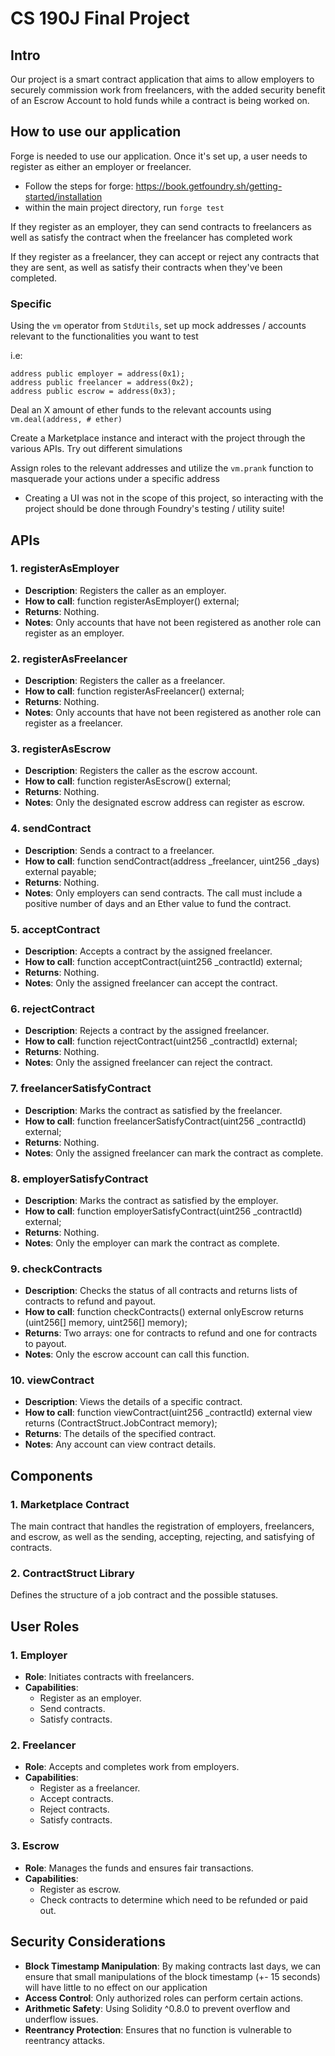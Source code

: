 # CS 190J Final Project

## Intro

Our project is a smart contract application that aims to allow employers to securely commission work from freelancers, with the added security benefit of an Escrow Account to hold funds while a contract is being worked on.

## How to use our application

Forge is needed to use our application. Once it's set up, a user needs to register as either an employer or freelancer.
- Follow the steps for forge: https://book.getfoundry.sh/getting-started/installation
- within the main project directory, run `forge test`

If they register as an employer, they can send contracts to freelancers as well as satisfy the contract when the freelancer has completed work

If they register as a freelancer, they can accept or reject any contracts that they are sent, as well as satisfy their contracts when they've been completed.

### Specific
Using the `vm` operator from `StdUtils`, set up mock addresses / accounts relevant to the functionalities you want to test

i.e:
```
address public employer = address(0x1);
address public freelancer = address(0x2);
address public escrow = address(0x3);
```

Deal an X amount of ether funds to the relevant accounts using `vm.deal(address, # ether)` 

Create a Marketplace instance and interact with the project through the various APIs. Try out different simulations 

Assign roles to the relevant addresses and utilize the `vm.prank` function to masquerade your actions under a specific address
- Creating a UI was not in the scope of this project, so interacting with the project should be done through Foundry's testing / utility suite!

## APIs

### 1. registerAsEmployer
- **Description**: Registers the caller as an employer.
- **How to call**: function registerAsEmployer() external;
- **Returns**: Nothing.
- **Notes**: Only accounts that have not been registered as another role can register as an employer.

### 2. registerAsFreelancer
- **Description**: Registers the caller as a freelancer.
- **How to call**: function registerAsFreelancer() external;
- **Returns**: Nothing.
- **Notes**: Only accounts that have not been registered as another role can register as a freelancer.

### 3. registerAsEscrow
- **Description**: Registers the caller as the escrow account.
- **How to call**: function registerAsEscrow() external;
- **Returns**: Nothing.
- **Notes**: Only the designated escrow address can register as escrow.

### 4. sendContract
- **Description**: Sends a contract to a freelancer.
- **How to call**: function sendContract(address _freelancer, uint256 _days) external payable;
- **Returns**: Nothing.
- **Notes**: Only employers can send contracts. The call must include a positive number of days and an Ether value to fund the contract.

### 5. acceptContract
- **Description**: Accepts a contract by the assigned freelancer.
- **How to call**: function acceptContract(uint256 _contractId) external;
- **Returns**: Nothing.
- **Notes**: Only the assigned freelancer can accept the contract.

### 6. rejectContract
- **Description**: Rejects a contract by the assigned freelancer.
- **How to call**: function rejectContract(uint256 _contractId) external;
- **Returns**: Nothing.
- **Notes**: Only the assigned freelancer can reject the contract.

### 7. freelancerSatisfyContract
- **Description**: Marks the contract as satisfied by the freelancer.
- **How to call**: function freelancerSatisfyContract(uint256 _contractId) external;
- **Returns**: Nothing.
- **Notes**: Only the assigned freelancer can mark the contract as complete.

### 8. employerSatisfyContract
- **Description**: Marks the contract as satisfied by the employer.
- **How to call**: function employerSatisfyContract(uint256 _contractId) external;
- **Returns**: Nothing.
- **Notes**: Only the employer can mark the contract as complete.

### 9. checkContracts
- **Description**: Checks the status of all contracts and returns lists of contracts to refund and payout.
- **How to call**: function checkContracts() external onlyEscrow returns (uint256[] memory, uint256[] memory);
- **Returns**: Two arrays: one for contracts to refund and one for contracts to payout.
- **Notes**: Only the escrow account can call this function.

### 10. viewContract
- **Description**: Views the details of a specific contract.
- **How to call**: function viewContract(uint256 _contractId) external view returns (ContractStruct.JobContract memory);
- **Returns**: The details of the specified contract.
- **Notes**: Any account can view contract details.

## Components

### 1. Marketplace Contract
The main contract that handles the registration of employers, freelancers, and escrow, as well as the sending, accepting, rejecting, and satisfying of contracts.

### 2. ContractStruct Library
Defines the structure of a job contract and the possible statuses.

## User Roles

### 1. Employer
- **Role**: Initiates contracts with freelancers.
- **Capabilities**:
    - Register as an employer.
    - Send contracts.
    - Satisfy contracts.

### 2. Freelancer
- **Role**: Accepts and completes work from employers.
- **Capabilities**:
    - Register as a freelancer.
    - Accept contracts.
    - Reject contracts.
    - Satisfy contracts.

### 3. Escrow
- **Role**: Manages the funds and ensures fair transactions.
- **Capabilities**:
    - Register as escrow.
    - Check contracts to determine which need to be refunded or paid out.


## Security Considerations

- **Block Timestamp Manipulation**: By making contracts last days, we can ensure that small manipulations of the block timestamp (+- 15 seconds) will have little to no effect on our application
- **Access Control**: Only authorized roles can perform certain actions.
- **Arithmetic Safety**: Using Solidity ^0.8.0 to prevent overflow and underflow issues.
- **Reentrancy Protection**: Ensures that no function is vulnerable to reentrancy attacks.
